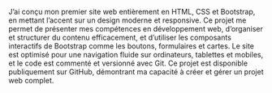 J’ai conçu mon premier site web entièrement en HTML, CSS et Bootstrap, en mettant l’accent sur un design moderne et responsive. Ce projet me permet de présenter mes compétences en développement web, d’organiser et structurer du contenu efficacement, et d’utiliser les composants interactifs de Bootstrap comme les boutons, formulaires et cartes. Le site est optimisé pour une navigation fluide sur ordinateurs, tablettes et mobiles, et le code est commenté et versionné avec Git. Ce projet est disponible publiquement sur GitHub, démontrant ma capacité à créer et gérer un projet web complet.
